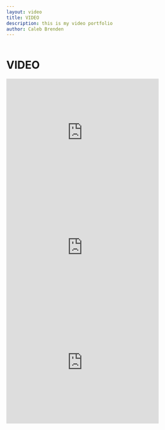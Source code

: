 ```yaml
---
layout: video
title: VIDEO
description: this is my video portfolio
author: Caleb Brenden
---
```

<h1 class="page-title" style="padding-top: 1rem;">VIDEO</h1>

<div class="media">
  <div class="media__video">
    <iframe src="https://player.vimeo.com/video/193272107?wmode=transparent" type="text/html" width="400" height="302" frameborder="0" allowfullscreen></iframe>
  </div>
</div>

<div class="media">
  <div class="media__video">
    <iframe src="https://player.vimeo.com/video/197143324?wmode=transparent" type="text/html" width="400" height="302" frameborder="0" allowfullscreen></iframe>
  </div>
</div>

<div class="media">
  <div class="media__video">
    <iframe src="https://player.vimeo.com/video/193272836?wmode=transparent" type="text/html" width="400" height="302" frameborder="0" allowfullscreen></iframe>
  </div>
</div>
